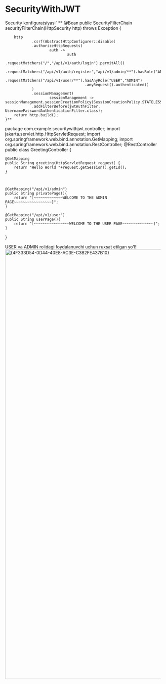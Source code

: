 ﻿# SecurityWithJWT

Security konfiguratsiyasi`
**  @Bean
    public SecurityFilterChain securityFilterChain(HttpSecurity http) throws Exception {

        http
                .csrf(AbstractHttpConfigurer::disable)
                .authorizeHttpRequests(
                        auth ->
                                auth
                                        .requestMatchers("/","/api/v1/auth/login").permitAll()
                                        .requestMatchers("/api/v1/auth/register","api/v1/admin/**").hasRole("ADMIN")
                                        .requestMatchers("/api/v1/user/**").hasAnyRole("USER","ADMIN")
                                        .anyRequest().authenticated()
                )
                .sessionManagement(
                        sessionManagement -> sessionManagement.sessionCreationPolicy(SessionCreationPolicy.STATELESS))
                .addFilterBefore(jwtAuthFilter, UsernamePasswordAuthenticationFilter.class);
        return http.build();
    }**



 
 package com.example.securitywithjwt.controller;
import jakarta.servlet.http.HttpServletRequest;
import org.springframework.web.bind.annotation.GetMapping;
import org.springframework.web.bind.annotation.RestController;
@RestController
public class GreetingController {

    @GetMapping
    public String greeting(HttpServletRequest request) {
        return "Hello World "+request.getSession().getId();
    }



    @GetMapping("/api/v1/admin")
    public String privatePage(){
        return "[~~~~~~~~~~~~~WELCOME TO THE ADMIN PAGE~~~~~~~~~~~~~~~~~]";
    }

    @GetMapping("/api/v1/user")
    public String userPage(){
        return "[~~~~~~~~~~~~~~~~WELCOME TO THE USER PAGE~~~~~~~~~~~~~~]";
    }
}



USER va ADMIN  rolidagi foydalanuvchi uchun ruxsat etilgan yo'l! 
<img width="2560" height="1389" alt="{4F333D54-0D44-40E8-AC3E-C3B2FE437B10}" src="https://github.com/user-attachments/assets/e05dd3ee-49a0-4736-9ab5-e279b6578bd0" />



